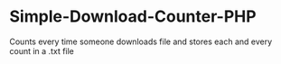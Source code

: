 # Simple-Download-Counter-PHP
Counts every time someone downloads file and stores each and every count in a .txt file
